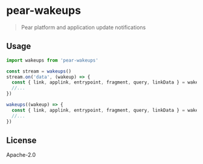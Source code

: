# pear-wakeups

> Pear platform and application update notifications

## Usage

```js
import wakeups from 'pear-wakeups'
```

```js
const stream = wakeups()
stream.on('data', (wakeup) => {
  const { link, applink, entrypoint, fragment, query, linkData } = wakeup
  //...
})
```

```js
wakeups((wakeup) => {
  const { link, applink, entrypoint, fragment, query, linkData } = wakeup
  //...
})
```


## License

Apache-2.0